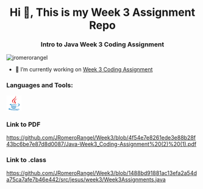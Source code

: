 <h1 align="center">Hi 👋, This is my Week 3 Assignment Repo</h1>
<h3 align="center">Intro to Java Week 3 Coding Assignment</h3>

<p align="left"> <img src="https://komarev.com/ghpvc/?username=jromerorangel&label=Profile%20views&color=0e75b6&style=flat" alt="jromerorangel" /> </p>

- 🔭 I’m currently working on [Week 3 Coding Assignment](https://github.com/JRomeroRangel/Week3.git)

<!-- <h3 align="left">Connect with me:</h3> -->
<p align="left">
</p>

<h3 align="left">Languages and Tools:</h3>
<p align="left"> <a href="https://www.java.com" target="_blank" rel="noreferrer"> <img src="https://raw.githubusercontent.com/devicons/devicon/master/icons/java/java-original.svg" alt="java" width="40" height="40"/> </a> </p>

<!-- <p>&nbsp;<img align="center" src="https://github-readme-stats.vercel.app/api?username=jromerorangel&show_icons=true&locale=en" alt="jromerorangel" /></p> -->

### Link to PDF 
https://github.com/JRomeroRangel/Week3/blob/4f54e7e8261ede3e88b28f43bc6be7e87d8d0087/Java-Week3_Coding-Assignment%20(2)%20(1).pdf

### Link to .class

https://github.com/JRomeroRangel/Week3/blob/1488bd91881ac13efa2a54da75ca7afe7b46e442/src/jesus/week3/Week3Assignments.java
